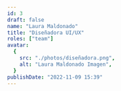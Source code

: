 ```yaml
---
id: 3
draft: false
name: "Laura Maldonado"
title: "Diseñadora UI/UX"
roles: ["team"]
avatar:
  {
    src: "./photos/diseñadora.png",
    alt: "Laura Maldonado Imagen",
  }
publishDate: "2022-11-09 15:39"
---
```

